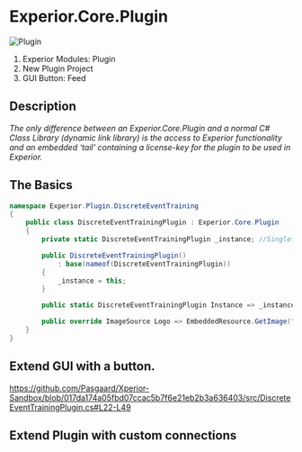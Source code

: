 # Experior.Core.Plugin

![Plugin](https://github.com/Pasgaard/Xperior-Sandbox/assets/12232128/2ae16ca8-082b-48f9-aeb1-d496fba9096e=20x20)

1. Experior Modules: Plugin
2. New Plugin Project
3. GUI Button: Feed

## Description
_The only difference between an Experior.Core.Plugin and a normal C# Class Library (dynamic link library) is the access to Experior functionality and an embedded ‘tail’ containing a license-key for the plugin to be used in Experior._ 

## The Basics
```csharp
namespace Experior.Plugin.DiscreteEventTraining
{
    public class DiscreteEventTrainingPlugin : Experior.Core.Plugin
    {
        private static DiscreteEventTrainingPlugin _instance; //Singleton

        public DiscreteEventTrainingPlugin()
            : base(nameof(DiscreteEventTrainingPlugin))
        {
            _instance = this;
        }

        public static DiscreteEventTrainingPlugin Instance => _instance ?? (_instance = new DiscreteEventTrainingPlugin());

        public override ImageSource Logo => EmbeddedResource.GetImage("BasicTrainingPlugin");
    }
}
```

## Extend GUI with a button.

https://github.com/Pasgaard/Xperior-Sandbox/blob/017da174a05fbd07ccac5b7f6e21eb2b3a636403/src/DiscreteEventTrainingPlugin.cs#L22-L49


## Extend Plugin with custom connections


